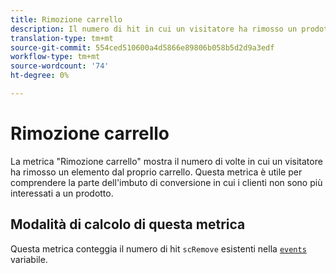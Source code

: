 ```yaml
---
title: Rimozione carrello
description: Il numero di hit in cui un visitatore ha rimosso un prodotto dal suo carrello.
translation-type: tm+mt
source-git-commit: 554ced510600a4d5866e89806b058b5d2d9a3edf
workflow-type: tm+mt
source-wordcount: '74'
ht-degree: 0%

---
```



# Rimozione carrello

La metrica &quot;Rimozione carrello&quot; mostra il numero di volte in cui un visitatore ha rimosso un elemento dal proprio carrello. Questa metrica è utile per comprendere la parte dell&#39;imbuto di conversione in cui i clienti non sono più interessati a un prodotto.

## Modalità di calcolo di questa metrica

Questa metrica conteggia il numero di hit `scRemove` esistenti nella [`events`](/help/implement/vars/page-vars/events/events-overview.md) variabile.
